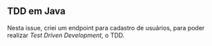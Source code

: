 ## TDD em Java

Nesta issue, criei um endpoint para cadastro de usuários, para poder realizar _Test Driven Development_, o TDD.


